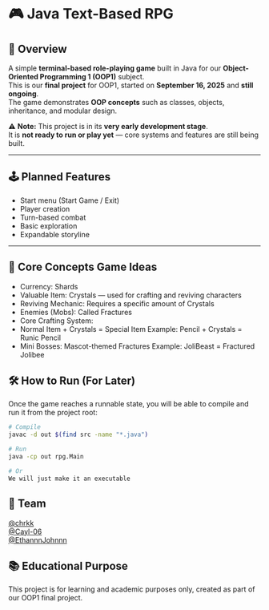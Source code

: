 # 🎮 Java Text-Based RPG

## 📌 Overview
A simple **terminal-based role-playing game** built in Java for our **Object-Oriented Programming 1 (OOP1)** subject.  
This is our **final project** for OOP1, started on **September 16, 2025** and **still ongoing**.  
The game demonstrates **OOP concepts** such as classes, objects, inheritance, and modular design.

⚠ **Note:** This project is in its **very early development stage**.  
It is **not ready to run or play yet** — core systems and features are still being built.

---

## 🕹 Planned Features
- Start menu (Start Game / Exit)
- Player creation
- Turn-based combat
- Basic exploration
- Expandable storyline

---

## 📝 Core Concepts Game Ideas 
- Currency: Shards
- Valuable Item: Crystals — used for crafting and reviving characters
- Reviving Mechanic: Requires a specific amount of Crystals
- Enemies (Mobs): Called Fractures
- Core Crafting System:
- Normal Item + Crystals = Special Item
    Example: Pencil + Crystals = Runic Pencil
- Mini Bosses: Mascot-themed Fractures
    Example: JoliBeast = Fractured Jolibee


## 🛠 How to Run (For Later)
Once the game reaches a runnable state, you will be able to compile and run it from the project root:
```bash
# Compile
javac -d out $(find src -name "*.java")

# Run
java -cp out rpg.Main

# Or
We will just make it an executable

```
## 👥 Team
[@chrkk](https://github.com/chrkk)  
[@Cayl-06](https://github.com/Cayl-06)  
[@EthannnJohnnn](https://github.com/EthannnJohnnn)

## 📚 Educational Purpose
This project is for learning and academic purposes only, created as part of our OOP1 final project.



